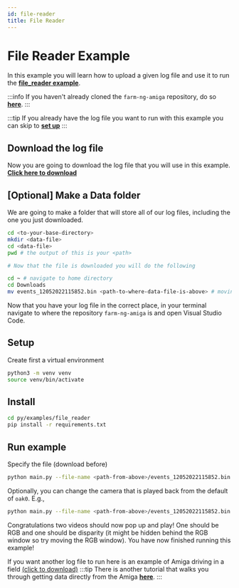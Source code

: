```yaml
---
id: file-reader
title: File Reader
---
```


# File Reader Example

In this example you will learn how to upload a given log file and use it to run the [**file_reader example**](https://github.com/farm-ng/farm-ng-amiga/tree/main/py/examples/file_reader).

:::info
If you haven't already cloned the `farm-ng-amiga` repository, do so [**here**](/docs/brain/brain-install.md#clone-the-repository).
:::

:::tip
If you already have the log file you want to run with this example you can skip to [**set up**](#setup)
:::

## Download the log file
Now you are going to download the log file that you will use in this example.
[**Click here to download**](https://farm-ng-dev-auto-plot-mvp.s3.us-west-2.amazonaws.com/datasets/western-growers-2022-12-05/events_12052022115852.bin)

## [Optional] Make a Data folder
We are going to make a folder that will store all of our log files, including the one you just downloaded.
```bash
cd <to-your-base-directory>
mkdir <data-file>
cd <data-file>
pwd # the output of this is your <path>

# Now that the file is downloaded you will do the following

cd ~ # navigate to home directory
cd Downloads
mv events_12052022115852.bin <path-to-where-data-file-is-above> # moving the data to to data-folder
```
 Now that you have your log file in the correct place, in your terminal navigate to where the repository `farm-ng-amiga` is and open Visual Studio Code.

## Setup

Create first a virtual environment

```bash
python3 -m venv venv
source venv/bin/activate
```

## Install

```bash
cd py/examples/file_reader
pip install -r requirements.txt
```

## Run example

Specify the file (download before)

```bash
python main.py --file-name <path-from-above>/events_12052022115852.bin
```

Optionally, you can change the camera that is played back from the default of `oak0`. E.g.,

```bash
python main.py --file-name <path-from-above>/events_12052022115852.bin --camera-name oak1
```

Congratulations two videos should now pop up and play! One should be RGB and one should be disparity (it might be hidden behind the RGB window so try moving the RGB window). You have now finished running this example!

If you want another log file to run here is an example of Amiga driving in a field [(click to download)](https://farm-ng-dev-auto-plot-mvp.s3.us-west-2.amazonaws.com/datasets/jacobs_freedom_1013/events_10132022112259.bin)
:::tip
There is another tutorial that walks you through getting data directly from the Amiga [**here**](docs/examples/import_log_file/README.md).
:::
